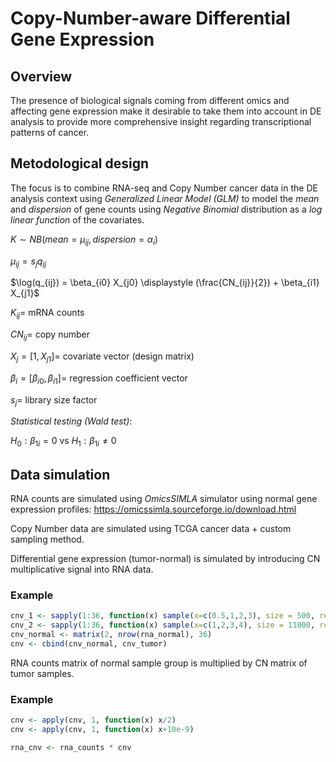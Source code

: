 # Copy-Number-aware Differential Gene Expression

## Overview

The presence of biological signals coming from different omics and affecting gene expression make it
desirable to take them into account in DE analysis to provide more comprehensive insight regarding
transcriptional patterns of cancer.


## Metodological design
The focus is to combine RNA-seq and Copy Number cancer data in the DE analysis context using *Generalized Linear Model (GLM)* to model the *mean* and *dispersion* of gene counts using *Negative Binomial* distribution as a *log linear function* of the covariates.

$`K \sim NB(mean = \mu_{ij}, dispersion = \alpha_i)`$ 

$`\mu_{ij} = s_j q_{ij}`$  

$`\log(q_{ij}) = \beta_{i0} X_{j0} \displaystyle (\frac{CN_{ij}}{2}) + \beta_{i1} X_{j1}`$ 

$`K_{ij} =`$ mRNA counts

$`CN_{ij} =`$ copy number

$`X_j = [1, X_{j1}] = `$ covariate vector (design matrix)

$`\beta_i = [\beta_{i0}, \beta_{i1}] = `$ regression coefficient vector

$`s_j =`$ library size factor


*Statistical testing (Wald test)*:

$`H_0 : \beta_{1i} = 0`$  vs  $`H_1: \beta_{1i} \neq 0`$



## Data simulation

RNA counts are simulated using *OmicsSIMLA* simulator using normal gene expression profiles: <https://omicssimla.sourceforge.io/download.html>

Copy Number data are simulated using TCGA cancer data + custom sampling method.

Differential gene expression (tumor-normal) is simulated by introducing CN multiplicative signal into RNA data.

### Example

``` r
cnv_1 <- sapply(1:36, function(x) sample(x=c(0.5,1,2,3), size = 500, replace=TRUE, prob = c(.20, .60, .10, .10)))
cnv_2 <- sapply(1:36, function(x) sample(x=c(1,2,3,4), size = 11000, replace=TRUE, prob = c(.05, .70, .10, .10)))
cnv_normal <- matrix(2, nrow(rna_normal), 36)
cnv <- cbind(cnv_normal, cnv_tumor)

```

RNA counts matrix of normal sample group is multiplied by CN matrix of tumor samples.

### Example

``` r
cnv <- apply(cnv, 1, function(x) x/2)
cnv <- apply(cnv, 1, function(x) x+10e-9)

rna_cnv <- rna_counts * cnv

```

